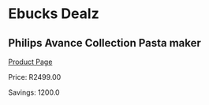 
# Ebucks Dealz
## Philips Avance Collection Pasta maker
[Product Page](https://www.ebucks.com/web/shop/productSelected.do?prodId=1063229968&catId=704983235)

Price: R2499.00

Savings: 1200.0


	